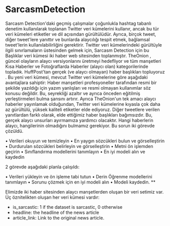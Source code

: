 # SarcasmDetection
Sarcasm Detection'daki geçmiş çalışmalar çoğunlukla hashtag tabanlı denetim kullanılarak toplanan Twitter veri kümelerini kullanır, ancak bu tür veri kümeleri etiketler
ve dil açısından gürültülüdür. Ayrıca, birçok tweet, diğer tweet'lere yanıttır ve bunlarda alaycılığı tespit etmek, bağlamsal tweet'lerin kullanılabilirliğini gerektirir.
Twitter veri kümelerindeki gürültüyle ilgili sınırlamaların üstesinden gelmek için, Sarcasm Detection için bu Başlıklar veri kümesi iki haber web sitesinden toplanmıştır. TheOnion , güncel olayların alaycı versiyonlarını üretmeyi hedefliyor ve tüm manşetleri Kısa Haberler ve Fotoğraflarda Haberler (alaycı olan) kategorilerinde topladık. HuffPost'tan gerçek (ve alaycı olmayan) haber başlıkları topluyoruz .
Bu yeni veri kümesi, mevcut Twitter veri kümelerine göre aşağıdaki avantajlara sahiptir:
Haber manşetleri profesyoneller tarafından resmi bir şekilde yazıldığı için yazım yanlışları ve resmi olmayan kullanımlar söz konusu değildir. Bu, seyrekliği azaltır ve ayrıca önceden eğitilmiş yerleştirmeleri bulma şansını artırır.
Ayrıca TheOnion'un tek amacı alaycı haberler yayınlamak olduğundan, Twitter veri kümelerine kıyasla çok daha az gürültülü, yüksek kaliteli etiketler elde ediyoruz.
Diğer tweetlere verilen yanıtlardan farklı olarak, elde ettiğimiz haber başlıkları bağımsızdır. Bu, gerçek alaycı unsurları ayırmamıza yardımcı olacaktır.
Hangi haberlerin alaycı, hangilerinin olmadığını bulmamız gerekiyor. Bu sorun iki görevde çözüldü.

• Verileri okuyun ve temizleyin
• En yaygın sözcükleri bulun ve görselleştirin
• Durdurulan sözcükleri belirleyin ve görselleştirin
• Metni ön işlemden geçirin
• Sınıflandırma modellerini tanımlayın
• En iyi modeli alın ve kaydedin

2 görevde aşağıdaki planla çalışıldı:

• Verileri yükleyin ve ön işleme tabi tutun
• Derin Öğrenme modellerini tanımlayın
• Sorunu çözmek için en iyi modeli alın
• Modeli kaydedin.
**

Elimizde iki haber sitesinden alaycı manşetlerden oluşan bir veri setimiz var. Üç öznitelikten oluşan her veri kümesi vardır:

- is_sarcastic: 1 if the dataset is sarcastic, 0 otherwise
- headline: the headline of the news article
- article_link: Link to the original news article.
